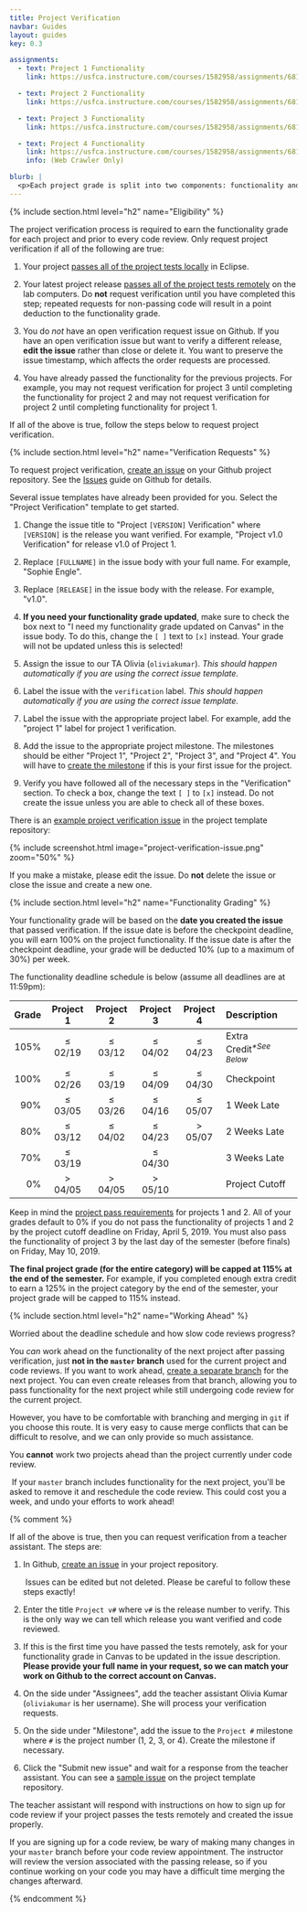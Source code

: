 ```yaml
---
title: Project Verification
navbar: Guides
layout: guides
key: 0.3

assignments:
  - text: Project 1 Functionality
    link: https://usfca.instructure.com/courses/1582958/assignments/6818588

  - text: Project 2 Functionality
    link: https://usfca.instructure.com/courses/1582958/assignments/6818757

  - text: Project 3 Functionality
    link: https://usfca.instructure.com/courses/1582958/assignments/6818758

  - text: Project 4 Functionality
    link: https://usfca.instructure.com/courses/1582958/assignments/6818759
    info: (Web Crawler Only)

blurb: |
  <p>Each project grade is split into two components: functionality and code review. This guide details the process for verifying and grading the <em>functionality</em> of your projects. See the other <a href="index.html">project guides</a> guides for other details.</p>
---
```


{% include section.html level="h2" name="Eligibility" %}

The project verification process is required to earn the functionality grade for each project and prior to every code review. Only request project verification if all of the following are true:

  1. Your project [passes all of the project tests locally](project-testing.html#testing-locally) in Eclipse.

  2. Your latest project release [passes all of the project tests remotely](project-testing.html#testing-remotely) on the lab computers. Do **not** request verification until you have completed this step; repeated requests for non-passing code will result in a point deduction to the functionality grade.

  3. You do *not* have an open verification request issue on Github. If you have an open verification issue but want to verify a different release, **edit the issue** rather than close or delete it. You want to preserve the issue timestamp, which affects the order requests are processed.

  4. You have already passed the functionality for the previous projects. For example, you may not request verification for project 3 until completing the functionality for project 2 and may not request verification for project 2 until completing functionality for project 1.

If all of the above is true, follow the steps below to request project verification.

{% include section.html level="h2" name="Verification Requests" %}

To request project verification, [create an issue](https://help.github.com/articles/creating-an-issue/) on your Github project repository. See the [Issues](https://guides.github.com/features/issues/) guide on Github for details.

Several issue templates have already been provided for you. Select the "Project Verification" template to get started.

  1. Change the issue title to "Project `[VERSION]` Verification" where `[VERSION]` is the release you want verified. For example, "Project v1.0 Verification" for release v1.0 of Project 1.

  2. Replace `[FULLNAME]` in the issue body with your full name. For example, "Sophie Engle".

  3. Replace `[RELEASE]` in the issue body with the release. For example, "v1.0".

  4. **If you need your functionality grade updated**, make sure to check the box next to "I need my functionality grade updated on Canvas" in the issue body. To do this, change the `[ ]` text to `[x]` instead. Your grade will not be updated unless this is selected!

  5. Assign the issue to our TA Olivia (`oliviakumar`). *This should happen automatically if you are using the correct issue template.*

  6. Label the issue with the `verification` label. *This should happen automatically if you are using the correct issue template.*

  7. Label the issue with the appropriate project label. For example, add the "project 1" label for project 1 verification.

  8. Add the issue to the appropriate project milestone. The milestones should be either "Project 1", "Project 2", "Project 3", and "Project 4". You will have to [create the milestone](https://help.github.com/articles/creating-and-editing-milestones-for-issues-and-pull-requests/) if this is your first issue for the project.

  9. Verify you have followed all of the necessary steps in the "Verification" section. To check a box, change the text `[ ]` to `[x]` instead. Do not create the issue unless you are able to check all of these boxes.


There is an [example project verification issue](https://github.com/usf-cs212-spring2019/template-project/issues/1) in the project template repository:

{% include screenshot.html image="project-verification-issue.png" zoom="50%" %}

If you make a mistake, please edit the issue. Do **not** delete the issue or close the issue and create a new one.

{% include section.html level="h2" name="Functionality Grading" %}

Your functionality grade will be based on the **date you created the issue** that passed verification. If the issue date is before the checkpoint deadline, you will earn 100% on the project functionality. If the issue date is after the checkpoint deadline, your grade will be deducted 10% (up to a maximum of 30%) per week.

The functionality deadline schedule is below (assume all deadlines are at 11:59pm):

| Grade | Project 1  | Project 2  | Project 3  | Project 4  | Description   |
|------:|:----------:|:----------:|:----------:|:----------:|:--------------|
|  105% | &le; 02/19 | &le; 03/12 | &le; 04/02 | &le; 04/23 | Extra Credit<sup><em>*See Below</em></sup> |
|  100% | &le; 02/26 | &le; 03/19 | &le; 04/09 | &le; 04/30 | Checkpoint |
|   90% | &le; 03/05 | &le; 03/26 | &le; 04/16 | &le; 05/07 | 1 Week Late |
|   80% | &le; 03/12 | &le; 04/02 | &le; 04/23 | &gt; 05/07 | 2 Weeks Late |
|   70% | &le; 03/19 |            | &le; 04/30 |            | 3 Weeks Late |
|    0% | &gt; 04/05 | &gt; 04/05 | &gt; 05/10 |            | Project Cutoff |

Keep in mind the [project pass requirements](/syllabus.html#pass-requirements) for projects 1 and 2. All of your grades default to 0% if you do not pass the functionality of projects 1 and 2 by the project cutoff deadline on Friday, April 5, 2019. You must also pass the functionality of project 3 by the last day of the semester (before finals) on Friday, May 10, 2019.

**The final project grade (for the entire category) will be capped at 115% at the end of the semester.** For example, if you completed enough extra credit to earn a 125% in the project category by the end of the semester, your project grade will be capped to 115% instead.

{% include section.html level="h2" name="Working Ahead" %}

Worried about the deadline schedule and how slow code reviews progress?

You *can* work ahead on the functionality of the next project after passing verification, just **not in the `master` branch** used for the current project and code reviews. If you want to work ahead, [create a separate branch](/guides/general/using-branches.html) for the next project. You can even create releases from that branch, allowing you to pass functionality for the next project while still undergoing code review for the current project.

However, you have to be comfortable with branching and merging in `git` if you choose this route. It is very easy to cause merge conflicts that can be difficult to resolve, and we can only provide so much assistance.

You **cannot** work two projects ahead than the project currently under code review.

<p><article class="message is-danger">
  <div class="message-body">
    <i class="fas fa-exclamation-triangle"></i>&nbsp;If your <code>master</code> branch includes functionality for the next project, you'll be asked to remove it and reschedule the code review. This could cost you a week, and undo your efforts to work ahead!
  </div>
</article></p>

{% comment %}


If all of the above is true, then you can request verification from a teacher assistant. The steps are:

  1. In Github, [create an issue](https://guides.github.com/features/issues/) in your project repository.

      <p><article class="message is-warning">
        <div class="message-body">
          <i class="fas fa-exclamation-triangle"></i>&nbsp;Issues can be edited but not deleted. Please be careful to follow these steps exactly!
        </div>
      </article></p>

  2. Enter the title `Project v#` where `v#` is the release number to verify. This is the only way we can tell which release you want verified and code reviewed.

  3. If this is the first time you have passed the tests remotely, ask for your functionality grade in Canvas to be updated in the issue description. **Please provide your full name in your request, so we can match your work on Github to the correct account on Canvas.**

  4. On the side under "Assignees", add the teacher assistant Olivia Kumar (`oliviakumar` is her username). She will process your verification requests.

  5. On the side under "Milestone", add the issue to the `Project #` milestone where `#` is the project number (1, 2, 3, or 4). Create the milestone if necessary.

  6. Click the "Submit new issue" and wait for a response from the teacher assistant. You can see a [sample issue](https://github.com/usf-cs212-fall2018/template-project/issues/1) on the project template repository.

The teacher assistant will respond with instructions on how to sign up for code review if your project passes the tests remotely and created the issue properly.

If you are signing up for a code review, be wary of making many changes in your `master` branch before your code review appointment. The instructor will review the version associated with the passing release, so if you continue working on your code you may have a difficult time merging the changes afterward.

{% endcomment %}
